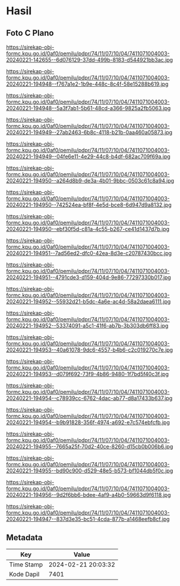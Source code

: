 # Hasil

## Foto C Plano

https://sirekap-obj-formc.kpu.go.id/0af0/pemilu/pdpr/74/11/07/10/04/7411071004003-20240221-142655--6d076129-37dd-499b-8183-d544921bb3ac.jpg

https://sirekap-obj-formc.kpu.go.id/0af0/pemilu/pdpr/74/11/07/10/04/7411071004003-20240221-194948--f767a1e2-1b9e-448c-8c4f-58e15288b619.jpg

https://sirekap-obj-formc.kpu.go.id/0af0/pemilu/pdpr/74/11/07/10/04/7411071004003-20240221-194948--5a3f7ab1-5b61-48cd-a366-9825a2fb5063.jpg

https://sirekap-obj-formc.kpu.go.id/0af0/pemilu/pdpr/74/11/07/10/04/7411071004003-20240221-194949--27ab2463-6b8c-4118-b21b-0aa460a05873.jpg

https://sirekap-obj-formc.kpu.go.id/0af0/pemilu/pdpr/74/11/07/10/04/7411071004003-20240221-194949--04fe6e11-4e29-44c8-b4df-682ac709f69a.jpg

https://sirekap-obj-formc.kpu.go.id/0af0/pemilu/pdpr/74/11/07/10/04/7411071004003-20240221-194950--a264d8b9-de3a-4b01-9bbc-0503c61c8a94.jpg

https://sirekap-obj-formc.kpu.go.id/0af0/pemilu/pdpr/74/11/07/10/04/7411071004003-20240221-194950--742524ea-bf8f-4e5d-bce8-6d947d9a8132.jpg

https://sirekap-obj-formc.kpu.go.id/0af0/pemilu/pdpr/74/11/07/10/04/7411071004003-20240221-194950--ebf30f5d-c81a-4c55-b267-ce41d1437d7b.jpg

https://sirekap-obj-formc.kpu.go.id/0af0/pemilu/pdpr/74/11/07/10/04/7411071004003-20240221-194951--7ad56ed2-dfc0-42ea-8d3e-c20787430bcc.jpg

https://sirekap-obj-formc.kpu.go.id/0af0/pemilu/pdpr/74/11/07/10/04/7411071004003-20240221-194951--4791cde3-d159-404d-9e86-77297330b017.jpg

https://sirekap-obj-formc.kpu.go.id/0af0/pemilu/pdpr/74/11/07/10/04/7411071004003-20240221-194952--55932d21-b5dc-4a6e-ac4d-58a2daea6111.jpg

https://sirekap-obj-formc.kpu.go.id/0af0/pemilu/pdpr/74/11/07/10/04/7411071004003-20240221-194952--53374091-a5c1-41f6-ab7b-3b303db6ff83.jpg

https://sirekap-obj-formc.kpu.go.id/0af0/pemilu/pdpr/74/11/07/10/04/7411071004003-20240221-194953--40a61078-9dc6-4557-b4b6-c2c019270c7e.jpg

https://sirekap-obj-formc.kpu.go.id/0af0/pemilu/pdpr/74/11/07/10/04/7411071004003-20240221-194953--d079f692-73f9-4b86-9480-1f7bd5f40c3f.jpg

https://sirekap-obj-formc.kpu.go.id/0af0/pemilu/pdpr/74/11/07/10/04/7411071004003-20240221-194954--c78939cc-6762-4dac-ab77-d8a17433b637.jpg

https://sirekap-obj-formc.kpu.go.id/0af0/pemilu/pdpr/74/11/07/10/04/7411071004003-20240221-194954--b9b91828-356f-4974-a692-e7c574ebfcfb.jpg

https://sirekap-obj-formc.kpu.go.id/0af0/pemilu/pdpr/74/11/07/10/04/7411071004003-20240221-194955--7665a25f-70d2-40ce-8260-d15cb0b006b6.jpg

https://sirekap-obj-formc.kpu.go.id/0af0/pemilu/pdpr/74/11/07/10/04/7411071004003-20240221-194955--bd90c900-d529-48e5-b573-bf1044db5f0c.jpg

https://sirekap-obj-formc.kpu.go.id/0af0/pemilu/pdpr/74/11/07/10/04/7411071004003-20240221-194956--9d2f6bb6-bdee-4af9-a4b0-59663d9f6118.jpg

https://sirekap-obj-formc.kpu.go.id/0af0/pemilu/pdpr/74/11/07/10/04/7411071004003-20240221-194947--837d3e35-bc51-4cda-877b-a1468eefb8cf.jpg


## Metadata

| Key        | Value               |
| ---------- | ------------------- |
| Time Stamp | 2024-02-21 20:03:32 |
| Kode Dapil | 7401                |



